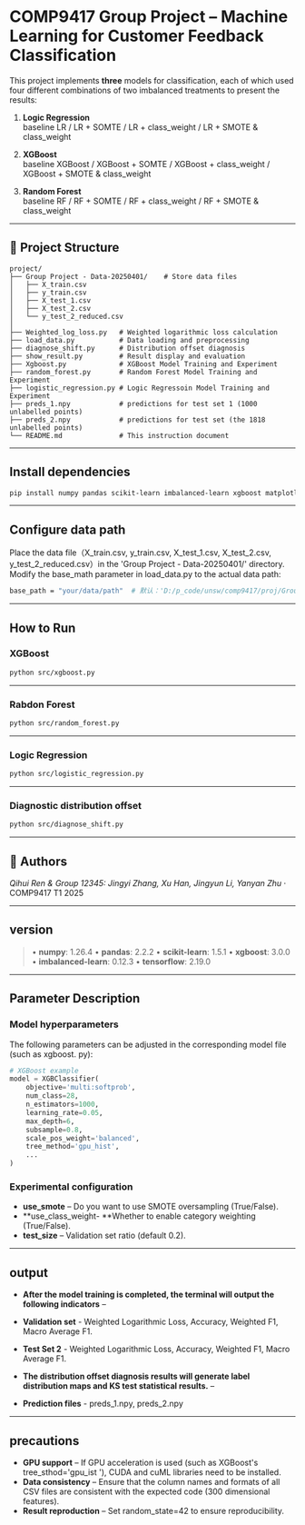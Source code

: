 # COMP9417 Group Project – Machine Learning for Customer Feedback Classification

This project implements **three** models for classification, each of which used four different combinations of two imbalanced treatments to present the results:

1. **Logic Regression**  
    baseline LR / LR + SOMTE / LR + class_weight / LR + SMOTE & class_weight

2. **XGBoost**  
    baseline XGBoost / XGBoost + SOMTE / XGBoost + class_weight / XGBoost + SMOTE & class_weight
3. **Random Forest**  
    baseline RF / RF + SOMTE / RF + class_weight / RF + SMOTE & class_weight
---

## 📁 Project Structure
```text
project/
├── Group Project - Data-20250401/    # Store data files
│   ├── X_train.csv
│   ├── y_train.csv
│   ├── X_test_1.csv
│   ├── X_test_2.csv
│   └── y_test_2_reduced.csv
│
├── Weighted_log_loss.py   # Weighted logarithmic loss calculation
├── load_data.py           # Data loading and preprocessing
├── diagnose_shift.py      # Distribution offset diagnosis
├── show_result.py         # Result display and evaluation
├── Xgboost.py             # XGBoost Model Training and Experiment
├── random_forest.py       # Random Forest Model Training and Experiment
├── logistic_regression.py # Logic Regressoin Model Training and Experiment
├── preds_1.npy            # predictions for test set 1 (1000 unlabelled points)
├── preds_2.npy            # predictions for test set (the 1818 unlabelled points)
└── README.md              # This instruction document
```

---

## Install dependencies
```bash
pip install numpy pandas scikit-learn imbalanced-learn xgboost matplotlib scipy
```

---

## Configure data path
Place the data file（X_train.csv, y_train.csv, X_test_1.csv, X_test_2.csv, y_test_2_reduced.csv）in the 'Group Project - Data-20250401/' directory.
Modify the base_math parameter in load_data.py to the actual data path:
```bash
base_path = "your/data/path"  # 默认：'D:/p_code/unsw/comp9417/proj/Group Project - Data-20250401'
```

---

##  How to Run

### XGBoost
```bash
python src/xgboost.py
```

---


### Rabdon Forest
```bash
python src/random_forest.py
```

---

### Logic Regression
```bash
python src/logistic_regression.py
```

---

### Diagnostic distribution offset
```bash
python src/diagnose_shift.py
```

---

## 👥 Authors

*Qihui Ren & Group 12345: Jingyi Zhang,  Xu Han, Jingyun Li, Yanyan Zhu* · COMP9417 T1 2025

---

## version
> • **numpy**: 1.26.4
> • **pandas**: 2.2.2
> • **scikit-learn**: 1.5.1
> • **xgboost**: 3.0.0
> • **imbalanced-learn**: 0.12.3
> • **tensorflow**: 2.19.0

---

## Parameter Description

### Model hyperparameters
The following parameters can be adjusted in the corresponding model file (such as xgboost. py):
```python
# XGBoost example
model = XGBClassifier(
    objective='multi:softprob',
    num_class=28,
    n_estimators=1000,
    learning_rate=0.05,
    max_depth=6,
    subsample=0.8,
    scale_pos_weight='balanced',  
    tree_method='gpu_hist',       
    ...
)

```

### Experimental configuration
- **use_smote** – Do you want to use SMOTE oversampling (True/False).
- **use_class_weight- **Whether to enable category weighting (True/False).
- **test_size** – Validation set ratio (default 0.2).

---


## output
- **After the model training is completed, the terminal will output the following indicators** –  
- **Validation set** - Weighted Logarithmic Loss, Accuracy, Weighted F1, Macro Average F1.

- **Test Set 2** - Weighted Logarithmic Loss, Accuracy, Weighted F1, Macro Average F1.
- **The distribution offset diagnosis results will generate label distribution maps and KS test statistical results.** –

- **Prediction files** - preds_1.npy, preds_2.npy
---

## precautions
- **GPU support** – If GPU acceleration is used (such as XGBoost's tree_sthod='gpu_ist '), CUDA and cuML libraries need to be installed.
- **Data consistency** – Ensure that the column names and formats of all CSV files are consistent with the expected code (300 dimensional features).
- **Result reproduction** – Set random_state=42 to ensure reproducibility.
